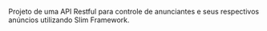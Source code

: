 Projeto de uma API Restful para controle de anunciantes e seus respectivos anúncios utilizando Slim Framework.
